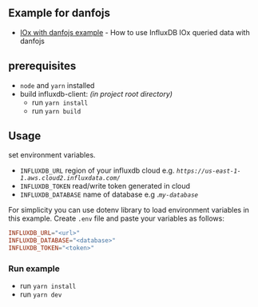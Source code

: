 ## Example for danfojs

- [IOx with danfojs example](./src/index.ts) - How to use InfluxDB IOx queried data with danfojs

## prerequisites
  - `node` and `yarn` installed
  - build influxdb-client: *(in project root directory)*
    - run `yarn install`
    - run `yarn build`

## Usage

set environment variables.

- `INFLUXDB_URL` region of your influxdb cloud e.g. *`https://us-east-1-1.aws.cloud2.influxdata.com/`*
- `INFLUXDB_TOKEN` read/write token generated in cloud
- `INFLUXDB_DATABASE` name of database e.g .*`my-database`*

For simplicity you can use dotenv library to load environment variables in this example. Create `.env` file and paste your variables as follows:

```conf
INFLUXDB_URL="<url>"
INFLUXDB_DATABASE="<database>"
INFLUXDB_TOKEN="<token>"
```

### Run example
- run `yarn install`
- run `yarn dev`
